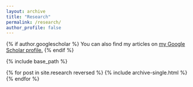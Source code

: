 ```yaml
---
layout: archive
title: "Research"
permalink: /research/
author_profile: false
---
```


{% if author.googlescholar %}
You can also find my articles on <u><a href="{{author.googlescholar}}">my Google Scholar profile</a>.</u>
{% endif %}

{% include base_path %}

{% for post in site.research reversed %}
{% include archive-single.html %}
{% endfor %}
